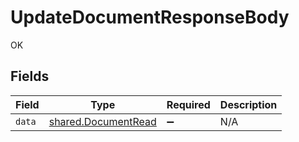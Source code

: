 # UpdateDocumentResponseBody

OK


## Fields

| Field                                                             | Type                                                              | Required                                                          | Description                                                       |
| ----------------------------------------------------------------- | ----------------------------------------------------------------- | ----------------------------------------------------------------- | ----------------------------------------------------------------- |
| `data`                                                            | [shared.DocumentRead](../../../sdk/models/shared/documentread.md) | :heavy_minus_sign:                                                | N/A                                                               |